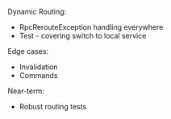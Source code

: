 Dynamic Routing:
- RpcRerouteException handling everywhere 
- Test - covering switch to local service

Edge cases:
- Invalidation
- Commands

Near-term:
- Robust routing tests
